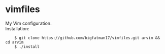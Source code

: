 # vimfiles
My Vim configuration.  
Installation:  

        $ git clone https://github.com/bigfatman17/vimfiles.git arvim && cd arvim
        $ ./install
